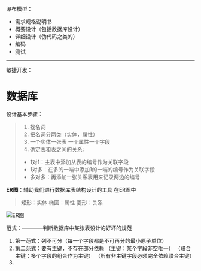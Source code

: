 瀑布模型：

- 需求规格说明书
- 概要设计（包括数据库设计）
- 详细设计（伪代码之类的）
- 编码
- 测试

----------------------

敏捷开发：

# 数据库

设计基本步骤：

>1. 找名词
>2. 把名词分两类（实体，属性）
>3. 一个实体一张表
>     一个属性一个字段
>4. 确定表和表之间的关系:
>   - 1对1：主表中添加从表的编号作为关联字段
>   - 1对多：在多的一端中添加1的一端的编号作为关联字段
>   - 多对多：再添加一张关系表用来记录两边的编号

**ER图**：辅助我们进行数据库表结构设计的工具
在ER图中

> 矩形：实体
> 椭圆：属性
> 菱形：关系

![ER图](https://res.cloudinary.com/dvqgs9esp/image/upload/v1688353564/ER图_q01tnx.png)

范式：————判断数据库中某张表设计的好坏的规范

1. 第一范式：列不可分（每一个字段都是不可再分的最小原子单位）
2. 第二范式：要有主键，不存在部分依赖
   （主键：某个字段非空唯一）
   （联合主键：多个字段的组合作为主键）
   （所有非主键字段必须完全依赖联合主键）
3. 




